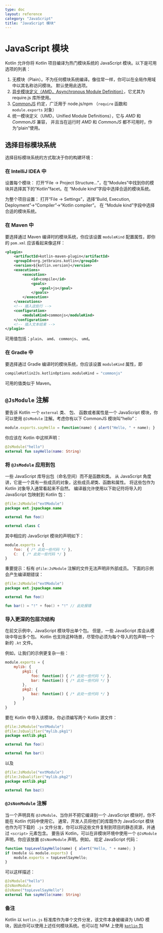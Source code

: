 ```yaml
---
type: doc
layout: reference
category: "JavaScript"
title: "JavaScript 模块"
---
```


# JavaScript 模块

Kotlin 允许你将 Kotlin 项目编译为热门模块系统的 JavaScript 模块。以下是<!--
-->可用选项的列表：

1. 无模块（Plain）。不为任何模块系统编译。像往常一样，你可以在全局作用域中以其名称访问模块。
   默认使用此选项。
2. [异步模块定义（AMD，Asynchronous Module Definition）](https://github.com/amdjs/amdjs-api/wiki/AMD)，它尤其为
   require.js 库所使用。
3. [CommonJS](http://wiki.commonjs.org/wiki/Modules/1.1) 约定，广泛用于 node.js/npm
   （`require` 函数和 `module.exports` 对象）
4. 统一模块定义（UMD，Unified Module Definitions），它与 *AMD* 和 *CommonJS* 兼容，
   并且当在运行时 *AMD* 和 *CommonJS* 都不可用时，作为“plain”使用。


## 选择目标模块系统

选择目标模块系统的方式取决于你的构建环境：

### 在 IntelliJ IDEA 中

设置每个模块：
打开“File → Project Structure...”，在“Modules”中找到你的模块并选择其下的“Kotlin”facet。在
“Module kind”字段中选择合适的模块系统。

为整个项目设置：
打开“File → Settings”，选择“Build, Execution, Deployment”→“Compiler”→“Kotlin compiler”。 在
“Module kind”字段中选择合适的模块系统。


### 在 Maven 中

要选择通过 Maven 编译时的模块系统，你应该设置 `moduleKind` 配置属性，即你的
`pom.xml` 应该看起来像这样：

``` xml
<plugin>
    <artifactId>kotlin-maven-plugin</artifactId>
    <groupId>org.jetbrains.kotlin</groupId>
    <version>${kotlin.version}</version>
    <executions>
        <execution>
            <id>compile</id>
            <goals>
                <goal>js</goal>
            </goals>
        </execution>
    </executions>
    <!-- 插入这些行 -->
    <configuration>
        <moduleKind>commonjs</moduleKind>
    </configuration>
    <!-- 插入文本结束 -->
</plugin>
```

可用值包括：`plain`、 `amd`、 `commonjs`、 `umd`。


### 在 Gradle 中

要选择通过 Gradle 编译时的模块系统，你应该设置 `moduleKind` 属性，即


``` groovy
compileKotlin2Js.kotlinOptions.moduleKind = "commonjs"
```


可用的值类似于 Maven。


## `@JsModule` 注解

要告诉 Kotlin 一个 `external` 类、 包、 函数或者属性是一个 JavaScript 模块，你可以使用 `@JsModule`
注解。考虑你有以下 CommonJS 模块叫“hello”：


``` javascript
module.exports.sayHello = function(name) { alert("Hello, " + name); }
```


你应该在 Kotlin 中这样声明：


```kotlin
@JsModule("hello")
external fun sayHello(name: String)
```



### 将 `@JsModule` 应用到包

一些 JavaScript 库导出包（命名空间）而不是函数和类。
从 JavaScript 角度讲，它是一个具有一些成员的对象，这些成员*是*类、函数和属性。
将这些包作为 Kotlin 对象导入通常看起来不自然。
编译器允许使用以下助记符将导入的 JavaScript 包映射到 Kotlin 包：


```kotlin
@file:JsModule("extModule")
package ext.jspackage.name

external fun foo()

external class C
```


其中相应的 JavaScript 模块的声明如下：


``` javascript
module.exports = {
    foo:  { /* 此处一些代码 */ },
    C:  { /* 此处一些代码 */ }
}
```


重要提示：标有 `@file:JsModule` 注解的文件无法声明非外部成员。
下面的示例会产生编译期错误：


```kotlin
@file:JsModule("extModule")
package ext.jspackage.name

external fun foo()

fun bar() = "!" + foo() + "!" // 此处报错
```


### 导入更深的包层次结构

在前文示例中，JavaScript 模块导出单个包。
但是，一些 JavaScript 库会从模块中导出多个包。
Kotlin 也支持这种场景，尽管你必须为每个导入的包声明一个新的 `.kt` 文件。

例如，让我们的示例更复杂一些：


``` javascript
module.exports = {
    mylib: {
        pkg1: {
            foo: function() { /* 此处一些代码 */ },
            bar: function() { /* 此处一些代码 */ }
        },
        pkg2: {
            baz: function() { /* 此处一些代码 */ }
        }
    }
}
```


要在 Kotlin 中导入该模块，你必须编写两个 Kotlin 源文件：


```kotlin
@file:JsModule("extModule")
@file:JsQualifier("mylib.pkg1")
package extlib.pkg1

external fun foo()

external fun bar()
```


以及


```kotlin
@file:JsModule("extModule")
@file:JsQualifier("mylib.pkg2")
package extlib.pkg2

external fun baz()
```


### `@JsNonModule` 注解

当一个声明具有 `@JsModule`、当你并不把它编译到一个 JavaScript 模块时，你不能在 Kotlin 代码中使用它。
通常，开发人员将他们的库既作为 JavaScript 模块也作为可下载的` .js` 文件分发，你可以将这些文件复制到<!--
-->项目的静态资源，并通过 `<script>` 元素包含。 要告诉 Kotlin，可以<!--
-->在非模块环境中使用一个 `@JsModule` 声明，你应该放置 `@JsNonModule` 声明。例如，
给定 JavaScript 代码：


``` javascript
function topLevelSayHello(name) { alert("Hello, " + name); }
if (module && module.exports) {
    module.exports = topLevelSayHello;
}
```


可以这样描述：


```kotlin
@JsModule("hello")
@JsNonModule
@JsName("topLevelSayHello")
external fun sayHello(name: String)
```



### 备注

Kotlin 以 `kotlin.js` 标准库作为单个文件分发，该文件本身被编译为 UMD 模块，因此<!--
-->你可以使用上述任何模块系统。也可以在 NPM 上使用 [`kotlin` 包](https://www.npmjs.com/package/kotlin)


